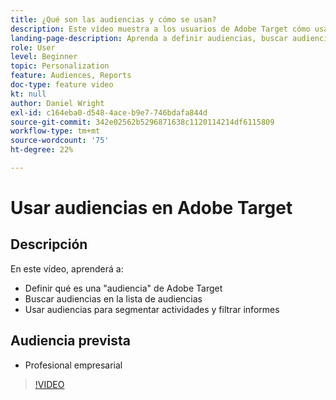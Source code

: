 ```yaml
---
title: ¿Qué son las audiencias y cómo se usan?
description: Este vídeo muestra a los usuarios de Adobe Target cómo usar audiencias para direccionar actividades y filtrar informes.
landing-page-description: Aprenda a definir audiencias, buscar audiencias y segmentar actividades y filtrar informes.
role: User
level: Beginner
topic: Personalization
feature: Audiences, Reports
doc-type: feature video
kt: null
author: Daniel Wright
exl-id: c164eba0-d548-4ace-b9e7-746bdafa844d
source-git-commit: 342e02562b5296871638c1120114214df6115809
workflow-type: tm+mt
source-wordcount: '75'
ht-degree: 22%

---
```


# Usar audiencias en Adobe Target

## Descripción

En este vídeo, aprenderá a:

* Definir qué es una &quot;audiencia&quot; de Adobe Target
* Buscar audiencias en la lista de audiencias
* Usar audiencias para segmentar actividades y filtrar informes

## Audiencia prevista

* Profesional empresarial

>[!VIDEO](https://video.tv.adobe.com/v/17398/?quality=12)
